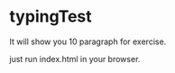 <h1>typingTest</h1>

<p>It will show you 10 paragraph for exercise.</p>
<p>just run index.html in your browser.</p>

